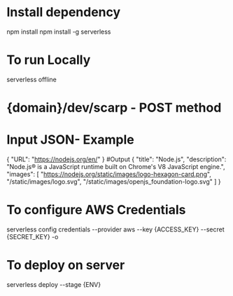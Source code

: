 # Install dependency
npm install
npm install -g serverless

# To run Locally
serverless offline

# {domain}/dev/scarp - POST method
# Input JSON- Example
{
  "URL": "https://nodejs.org/en/"
}
#Output 
{
    "title": "Node.js",
    "description": "Node.js® is a JavaScript runtime built on Chrome's V8 JavaScript engine.",
    "images": [
        "https://nodejs.org/static/images/logo-hexagon-card.png",
        "/static/images/logo.svg",
        "/static/images/openjs_foundation-logo.svg"
    ]
}

# To configure AWS Credentials
serverless config credentials --provider aws --key {ACCESS_KEY} --secret {SECRET_KEY} -o

# To deploy on server
serverless deploy --stage {ENV}

